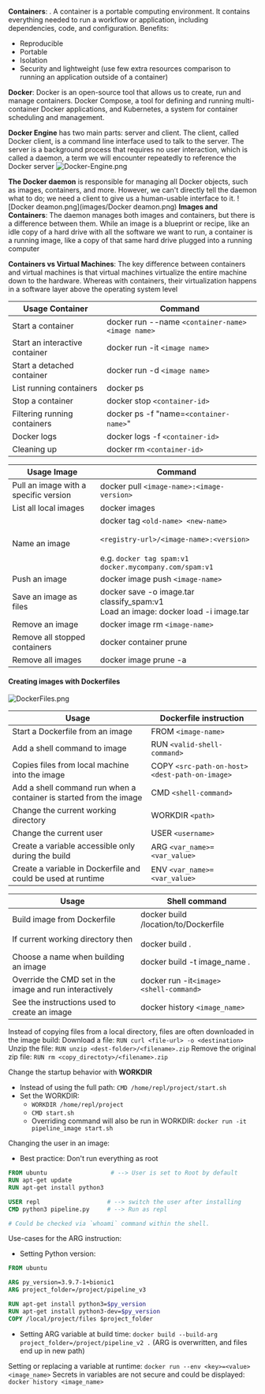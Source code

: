 **Containers**: . A container is a portable computing environment. It contains everything needed to run a workflow or application, including dependencies, code, and configuration.
Benefits:
- Reproducible
- Portable
- Isolation
- Security and lightweight (use few extra resources comparison to running an application outside of a container)

**Docker**: Docker is an open-source tool that allows us to create, run and manage containers. Docker Compose, a tool for defining and running multi-container Docker applications, and Kubernetes, a system for container scheduling and management.

**Docker Engine** has two main parts: server and client. The client, called Docker client, is a command line interface used to talk to the server. The server is a background process that requires no user interaction, which is called a daemon, a term we will encounter repeatedly to reference the Docker server
![Docker-Engine.png](Docker-Engine.png)

**The Docker daemon** is responsible for managing all Docker objects, such as images, containers, and more. However, we can't directly tell the daemon what to do; we need a client to give us a human-usable interface to it.
![Docker deamon.png](images/Docker deamon.png)
**Images and Containers**: The daemon manages both images and containers, but there is a difference between them. While an image is a blueprint or recipe, like an idle copy of a hard drive with all the software we want to run, a container is a running image, like a copy of that same hard drive plugged into a running computer

**Containers vs Virtual Machines**: The key difference between containers and virtual machines is that virtual machines virtualize the entire machine down to the hardware. Whereas with containers, their virtualization happens in a software layer above the operating system level

| Usage Container                | Command                                             |
| ------------------------------ | --------------------------------------------------- |
| Start a container              | docker run --name `<container-name>` `<image name>` |
| Start an interactive container | docker run -it `<image name>`                       |
| Start a detached container     | docker run -d `<image name>`                        |
| List running containers        | docker ps                                           |
| Stop a container               | docker stop `<container-id>`                        |
| Filtering running containers   | docker ps -f "name=`<container-name>`"              |
| Docker logs                    | docker logs -f `<container-id>`                     |
| Cleaning up                    | docker rm `<container-id>`                          |

| Usage Image                           | Command                                                                                                                                         |
| ------------------------------------- | ----------------------------------------------------------------------------------------------------------------------------------------------- |
| Pull an image with a specific version | docker pull `<image-name>:<image- version>`                                                                                                     |
| List all local images                 | docker images                                                                                                                                   |
| Name an image                         | docker tag `<old-name> <new-name>`<br><br>`<registry-url>/<image-name>:<version>`<br><br>e.g. `docker tag spam:v1 docker.mycompany.com/spam:v1` |
| Push an image                         | docker image push `<image-name>`                                                                                                                |
| Save an image as files                | docker save -o image.tar classify_spam:v1<br>Load an image: docker load -i image.tar                                                            |
| Remove an image                       | docker image rm `<image-name>`                                                                                                                  |
| Remove all stopped containers         | docker container prune                                                                                                                          |
| Remove all images                     | docker image prune -a                                                                                                                           |
#### Creating images with Dockerfiles
![DockerFiles.png](DockerFiles.png)

| Usage                                                              | Dockerfile instruction                           |
| ------------------------------------------------------------------ | ------------------------------------------------ |
| Start a Dockerfile from an image                                   | FROM `<image-name>`                              |
| Add a shell command to image<br>                                   | RUN `<valid-shell-command>`                      |
| Copies files from local machine into the image                     | COPY `<src-path-on-host>` `<dest-path-on-image>` |
| Add a shell command run when a container is started from the image | CMD `<shell-command>`                            |
| Change the current working directory                               | WORKDIR `<path>`                                 |
| Change the current user<br>                                        | USER `<username>`                                |
| Create a variable accessible only during the build                 | ARG `<var_name>=<var_value>`                     |
| Create a variable in Dockerfile and could be used at runtime       | ENV `<var_name>=<var_value>`<br>                 |

| Usage                                                                | Shell command                                              |
| -------------------------------------------------------------------- | ---------------------------------------------------------- |
| Build image from Dockerfile<br><br>If current working directory then | docker build /location/to/Dockerfile<br><br>docker build . |
| Choose a name when building an image                                 | docker build -t image_name .                               |
| Override the CMD set in the image and run interactively              | docker run -it`<image> <shell-command>`                    |
| See the instructions used to create an image                         | docker history `<image_name>`                              |

Instead of copying files from a local directory, files are often downloaded in the image build:
	 Download a file: `RUN curl <file-url> -o <destination>`
	 Unzip the file: `RUN unzip <dest-folder>/<filename>.zip`
	 Remove the original zip file: `RUN rm <copy_directoty>/<filename>.zip`

Change the startup behavior with **WORKDIR**
- Instead of using the full path: `CMD /home/repl/project/start.sh`
- Set the WORKDIR:
	- `WORKDIR /home/repl/project`
	- `CMD start.sh`
	- Overriding command will also be run in WORKDIR: `docker run -it pipeline_image start.sh`

Changing the user in an image:
 - Best practice: Don't run everything as root
```Dockerfile
FROM ubuntu                  # --> User is set to Root by default
RUN apt-get update
RUN apt-get install python3

USER repl                   # --> switch the user after installing
CMD python3 pipeline.py     # --> Run as repl

# Could be checked via `whoami` command within the shell.
```

Use-cases for the ARG instruction:
- Setting Python version:
```Dockerfile
FROM ubuntu

ARG py_version=3.9.7-1+bionic1
ARG project_folder=/project/pipeline_v3

RUN apt-get install python3=$py_version
RUN apt-get install python3-dev=$py_version
COPY /local/project/files $project_folder
```
-  Setting ARG variable at build time: `docker build --build-arg project_folder=/project/pipeline_v2 .` (ARG is overwritten, and files end up in new path)

Setting or replacing a variable at runtime: `docker run --env <key>=<value> <image_name>`
Secrets in variables are not secure and could be displayed: `docker history <image_name>`
